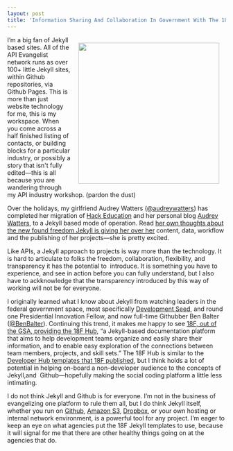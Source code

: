 ```yaml
---
layout: post
title: 'Information Sharing And Collaboration In Government With The 18F Jekyll Hub Template'
---
```

<p><a href="https://18f.gsa.gov/2014/12/23/hub/"><img style="padding: 15px;" src="http://kinlane-productions.s3.amazonaws.com/api-evangelist-site/blog/18f-hub.jpg" alt="" width="325" align="right" /></a></p>
<p>I&rsquo;m a big fan of Jekyll based sites. All of the API Evangelist network runs as over 100+ little Jekyll sites, within Github repositories, via Github Pages. This is more than just website technology for me, this is my workspace. When you come across a half finished listing of contacts, or building blocks for a particular industry, or possibly a story that isn't fully edited&mdash;this is all because you are wandering through my API industry workshop. (pardon the dust)</p>
<p>Over the holidays, my girlfriend Audrey Watters (<a href="https://twitter.com/audreywatters">@audreywatters</a>) has completed her migration of <a href="http://hackeducation.com/">Hack Education</a> and her personal blog <a href="http://audreywatters.com/">Audrey Watters</a>, to a Jekyll based mode of operation. Read <a href="http://audreywatters.com/2014/12/25/jekyll/">her own thoughts about the new found freedom Jekyll is giving her over her</a> content, data, workflow and the publishing of her projects&mdash;she is pretty excited.</p>
<p>Like APIs, a Jekyll approach to projects is way more than the technology. It is hard to articulate to folks the freedom, collaboration, flexibility, and transparency it has the potential to &nbsp;introduce. It is something you have to experience, and see in action before you can fully understand, but I also have to ackknowledge that the transparency introduced by this way of working will not be for everyone.</p>
<p>I originally learned what I know about Jekyll from watching leaders in the federal government space, most specifically <a href="http://www.developmentseed.org/">Development Seed</a>, and round one Presidential Innovation Fellow, and now full-time Githubber Ben Balter (<a href="https://twitter.com/benbalter">@BenBalter</a>). Continuing this trend, it makes me happy to see <a href="https://18f.gsa.gov/2014/12/23/hub/">18F, out of the GSA, providing the 18F Hub</a>, &ldquo;a Jekyll-based documentation platform that aims to help development teams organize and easily share their information, and to enable easy exploration of the connections between team members, projects, and skill sets.&rdquo; The 18F Hub is similar to the <a href="http://18f.github.io/API-All-the-X/pages/developer_hub_templates">Developer Hub templates that 18F published</a>, but I think holds a lot of potential in helping on-board a non-developer audience to the concepts of Jekyll,and &nbsp;Github&mdash;hopefully making the social coding platform a little less intimating.</p>
<p>I do not think Jekyll and Github is for everyone. I&rsquo;m not in the business of evangelizing one platform to rule them all, but I do think Jekyll itself, whether you run on <a href="https://help.github.com/articles/using-jekyll-with-pages/">Github</a>, <a href="http://thinkshout.com/blog/2014/08/deployment-workflow-travis-jekyll-travis-s3/">Amazon S3</a>, <a href="http://learn.andrewmunsell.com/learn/jekyll-by-example/dropbox-hosting">Dropbox</a>, or your own hosting or internal network environment, is a powerful tool for any project. I&rsquo;m eager to keep an eye on what agencies put the 18F Jekyll templates to use, because it will signal for me that there are other healthy things going on at the agencies that do.</p>